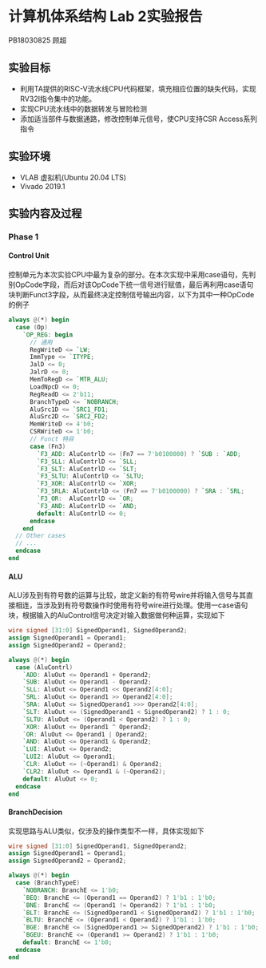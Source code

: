 # 计算机体系结构 Lab 2实验报告

PB18030825 顾超 

## 实验目标

* 利用TA提供的RISC-V流水线CPU代码框架，填充相应位置的缺失代码，实现RV32I指令集中的功能。
* 实现CPU流水线中的数据转发与冒险检测
* 添加适当部件与数据通路，修改控制单元信号，使CPU支持CSR Access系列指令

## 实验环境

* VLAB 虚拟机(Ubuntu 20.04 LTS)
* Vivado 2019.1

## 实验内容及过程

### Phase 1

#### Control Unit

控制单元为本次实验CPU中最为复杂的部分。在本次实现中采用case语句，先判别OpCode字段，而后对该OpCode下统一信号进行赋值，最后再利用case语句块判断Funct3字段，从而最终决定控制信号输出内容，以下为其中一种OpCode的例子

```verilog
always @(*) begin
  case (Op)
    `OP_REG: begin
      // 通用
      RegWriteD <= `LW;
      ImmType <= `ITYPE;
      JalD <= 0;
      JalrD <= 0;
      MemToRegD <= `MTR_ALU;
      LoadNpcD <= 0;
      RegReadD <= 2'b11;
      BranchTypeD <= `NOBRANCH;
      AluSrc1D <= `SRC1_FD1;
      AluSrc2D <= `SRC2_FD2;
      MemWriteD <= 4'b0;
      CSRWriteD <= 1'b0;
      // Funct 特异
      case (Fn3)
        `F3_ADD: AluContrlD <= (Fn7 == 7'b0100000) ? `SUB : `ADD;
        `F3_SLL: AluContrlD <= `SLL;
        `F3_SLT: AluContrlD <= `SLT;
        `F3_SLTU: AluContrlD <= `SLTU;
        `F3_XOR: AluContrlD <= `XOR;
        `F3_SRLA: AluContrlD <= (Fn7 == 7'b0100000) ? `SRA : `SRL;
        `F3_OR:  AluContrlD <= `OR;
        `F3_AND: AluContrlD <= `AND;
        default: AluContrlD <= 0;
      endcase
    end
  // Other cases
  // ...
  endcase
end
```

#### ALU

ALU涉及到有符号数的运算与比较，故定义新的有符号wire并将输入信号与其直接相连，当涉及到有符号数操作时使用有符号wire进行处理。使用一case语句块，根据输入的AluControl信号决定对输入数据做何种运算，实现如下

```verilog
wire signed [31:0] SignedOperand1, SignedOperand2;
assign SignedOperand1 = Operand1;
assign SignedOperand2 = Operand2;

always @(*) begin
  case (AluContrl)
    `ADD: AluOut <= Operand1 + Operand2;
    `SUB: AluOut <= Operand1 - Operand2;
    `SLL: AluOut <= Operand1 << Operand2[4:0];
    `SRL: AluOut <= Operand1 >> Operand2[4:0];
    `SRA: AluOut <= SignedOperand1 >>> Operand2[4:0];
    `SLT: AluOut <= (SignedOperand1 < SignedOperand2) ? 1 : 0;
    `SLTU: AluOut <= (Operand1 < Operand2) ? 1 : 0;
    `XOR: AluOut <= Operand1 ^ Operand2;
    `OR: AluOut <= Operand1 | Operand2;
    `AND: AluOut <= Operand1 & Operand2;
    `LUI: AluOut <= Operand2;
    `LUI2: AluOut <= Operand1;
    `CLR: AluOut <= (~Operand1) & Operand2;
    `CLR2: AluOut <= Operand1 & (~Operand2);
    default: AluOut <= 0;
  endcase
end
```

#### BranchDecision

实现思路与ALU类似，仅涉及的操作类型不一样，具体实现如下

```verilog
wire signed [31:0] SignedOperand1, SignedOperand2;
assign SignedOperand1 = Operand1;
assign SignedOperand2 = Operand2;

always @(*) begin
  case (BranchTypeE)
    `NOBRANCH: BranchE <= 1'b0;
    `BEQ: BranchE <= (Operand1 == Operand2) ? 1'b1 : 1'b0;
    `BNE: BranchE <= (Operand1 != Operand2) ? 1'b1 : 1'b0;
    `BLT: BranchE <= (SignedOperand1 < SignedOperand2) ? 1'b1 : 1'b0;
    `BLTU: BranchE <= (Operand1 < Operand2) ? 1'b1 : 1'b0;
    `BGE: BranchE <= (SignedOperand1 >= SignedOperand2) ? 1'b1 : 1'b0;
    `BGEU: BranchE <= (Operand1 >= Operand2) ? 1'b1 : 1'b0;
    default: BranchE <= 1'b0;
  endcase
end
```

